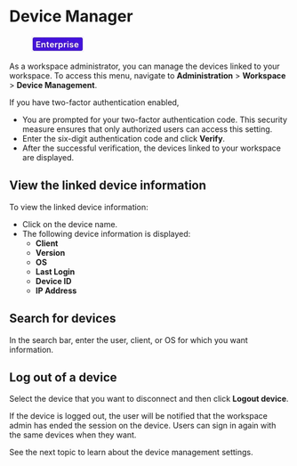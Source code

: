 # Device Manager

<figure><img src="/img/2021-06-10_22-31-38 (3) (3) (3) (3) (3) (3) (3) (3) (3) (2) (3) (1) (1) (1) (1) (2) (1) (1) (1) (1) (1) (1) (4) (1) (1) (1) (1) (1) (1) (1) (34).jpg" alt=""></img><figcaption></figcaption></figure>

As a workspace administrator, you can manage the devices linked to your workspace. To access this menu, navigate to **Administration** > **Workspace** >  **Device Management**.&#x20;

If you have two-factor authentication enabled,

* You are prompted for your two-factor authentication code. This security measure ensures that only authorized users can access this setting.
* Enter the six-digit authentication code and click **Verify**.
* After the successful verification, the devices linked to your workspace are displayed. &#x20;

## **View the linked device information**

To view the linked device information:

* Click on the device name.
* The following device information is displayed:&#x20;
  * **Client**
  * **Version**
  * **OS**
  * **Last Login**
  * **Device ID**
  * **IP Address**

## Search for devices

In the search bar, enter the user, client, or OS for which you want information.

## **Log out of a device**

Select the device that you want to disconnect and then click **Logout device**.&#x20;

If the device is logged out, the user will be notified that the workspace admin has ended the session on the device. Users can sign in again with the same devices when they want.&#x20;

See the next topic to learn about the device management settings.
